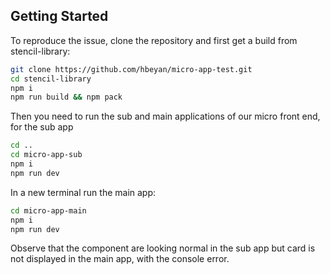 ## Getting Started

To reproduce the issue, clone the repository and first get a build from stencil-library:

```bash
git clone https://github.com/hbeyan/micro-app-test.git
cd stencil-library
npm i
npm run build && npm pack
```

Then you need to run the sub and main applications of our micro front end, for the sub app
```bash
cd ..
cd micro-app-sub
npm i
npm run dev
```

In a new terminal run the main app:
```bash
cd micro-app-main
npm i
npm run dev
```

Observe that the component are looking normal in the sub app but card is not displayed in the main app, with the console error.